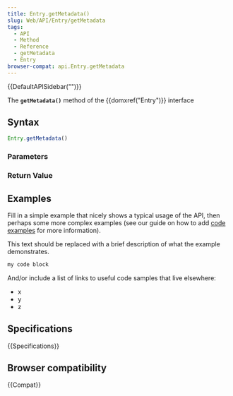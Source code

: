 ```yaml
---
title: Entry.getMetadata()
slug: Web/API/Entry/getMetadata
tags:
  - API
  - Method
  - Reference
  - getMetadata
  - Entry
browser-compat: api.Entry.getMetadata
---
```

{{DefaultAPISidebar("")}}

The **`getMetadata()`** method of the {{domxref("Entry")}} interface 

## Syntax

```js
Entry.getMetadata()
```

### Parameters



### Return Value



## Examples

Fill in a simple example that nicely shows a typical usage of the API, then perhaps some more complex examples (see our guide on how to add [code examples](/en-US/docs/MDN/Contribute/Structures/Code_examples) for more information).

This text should be replaced with a brief description of what the example demonstrates.

```js
my code block
```

And/or include a list of links to useful code samples that live elsewhere:

*   x
*   y
*   z

## Specifications

{{Specifications}}

## Browser compatibility

{{Compat}}


